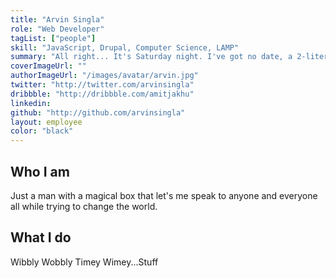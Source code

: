 ```yaml
---
title: "Arvin Singla"
role: "Web Developer"
tagList: ["people"]
skill: "JavaScript, Drupal, Computer Science, LAMP"
summary: "All right... It's Saturday night. I've got no date, a 2-liter bottle of Shasta, and my all Rush mix tape. Let's rock!"
coverImageUrl: ""
authorImageUrl: "/images/avatar/arvin.jpg"
twitter: "http://twitter.com/arvinsingla"
dribbble: "http://dribbble.com/amitjakhu"
linkedin: 
github: "http://github.com/arvinsingla"
layout: employee
color: "black"
---
```


## Who I am

Just a man with a magical box that let's me speak to anyone and everyone all while trying to change the world.

## What I do

Wibbly Wobbly Timey Wimey...Stuff
